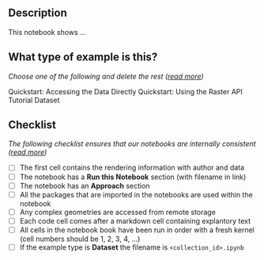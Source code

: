 <!---
Thanks for making a contribution to veda-docs!
If you are updating an existing notebook feel free to delete the sections below
-->

## Description
This notebook shows ...

## What type of example is this?
_Choose one of the following and delete the rest ([read more](https://nasa-impact.github.io/veda-docs/notebooks))_

Quickstart: Accessing the Data Directly
Quickstart: Using the Raster API
Tutorial
Dataset

## Checklist
_The following checklist ensures that our notebooks are internally consistent ([read more](https://nasa-impact.github.io/veda-docs/contributing/doc-and-notebooks))_

- [ ] The first cell contains the rendering information with author and data
- [ ] The notebook has a **Run this Notebook** section (with filename in link)
- [ ] The notebook has an **Approach** section
- [ ] All the packages that are imported in the notebooks are used within the notebook
- [ ] Any complex geometries are accessed from remote storage
- [ ] Each code cell comes after a markdown cell containing explantory text
- [ ] All cells in the notebook book have been run in order with a fresh kernel (cell numbers should be 1, 2, 3, 4, ...)
- [ ] If the example type is **Dataset** the filename is `<collection_id>.ipynb`
